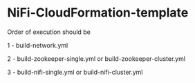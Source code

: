 # NiFi-CloudFormation-template


Order of execution should be 

1 - build-network.yml

2 - build-zookeeper-single.yml or build-zookeeper-cluster.yml

3 - build-nifi-single.yml or build-nifi-cluster.yml
